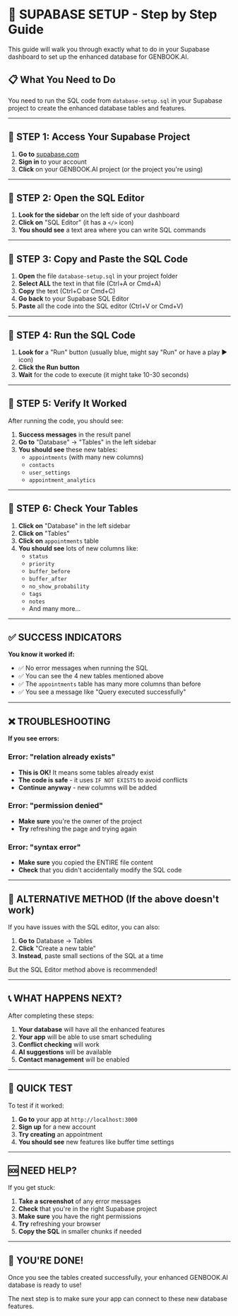# 🚀 SUPABASE SETUP - Step by Step Guide

This guide will walk you through exactly what to do in your Supabase dashboard to set up the enhanced database for GENBOOK.AI.

## 📋 What You Need to Do

You need to run the SQL code from `database-setup.sql` in your Supabase project to create the enhanced database tables and features.

---

## 🔧 STEP 1: Access Your Supabase Project

1. **Go to** [supabase.com](https://supabase.com)
2. **Sign in** to your account
3. **Click** on your GENBOOK.AI project (or the project you're using)

---

## 🔧 STEP 2: Open the SQL Editor

1. **Look for the sidebar** on the left side of your dashboard
2. **Click on** "SQL Editor" (it has a `</>` icon)
3. **You should see** a text area where you can write SQL commands

---

## 🔧 STEP 3: Copy and Paste the SQL Code

1. **Open** the file `database-setup.sql` in your project folder
2. **Select ALL** the text in that file (Ctrl+A or Cmd+A)
3. **Copy** the text (Ctrl+C or Cmd+C)
4. **Go back** to your Supabase SQL Editor
5. **Paste** all the code into the SQL editor (Ctrl+V or Cmd+V)

---

## 🔧 STEP 4: Run the SQL Code

1. **Look for** a "Run" button (usually blue, might say "Run" or have a play ▶️ icon)
2. **Click the Run button**
3. **Wait** for the code to execute (it might take 10-30 seconds)

---

## 🔧 STEP 5: Verify It Worked

After running the code, you should see:

1. **Success messages** in the result panel
2. **Go to** "Database" → "Tables" in the left sidebar
3. **You should see** these new tables:
   - `appointments` (with many new columns)
   - `contacts`
   - `user_settings` 
   - `appointment_analytics`

---

## 🔧 STEP 6: Check Your Tables

1. **Click on** "Database" in the left sidebar
2. **Click on** "Tables"
3. **Click on** `appointments` table
4. **You should see** lots of new columns like:
   - `status`
   - `priority`
   - `buffer_before`
   - `buffer_after`
   - `no_show_probability`
   - `tags`
   - `notes`
   - And many more...

---

## ✅ SUCCESS INDICATORS

**You know it worked if:**
- ✅ No error messages when running the SQL
- ✅ You can see the 4 new tables mentioned above
- ✅ The `appointments` table has many more columns than before
- ✅ You see a message like "Query executed successfully"

---

## ❌ TROUBLESHOOTING

**If you see errors:**

### Error: "relation already exists"
- **This is OK!** It means some tables already exist
- **The code is safe** - it uses `IF NOT EXISTS` to avoid conflicts
- **Continue anyway** - new columns will be added

### Error: "permission denied"
- **Make sure** you're the owner of the project
- **Try** refreshing the page and trying again

### Error: "syntax error"
- **Make sure** you copied the ENTIRE file content
- **Check** that you didn't accidentally modify the SQL code

---

## 🔧 ALTERNATIVE METHOD (If the above doesn't work)

If you have issues with the SQL editor, you can also:

1. **Go to** Database → Tables
2. **Click** "Create a new table"
3. **Instead**, paste small sections of the SQL at a time

But the SQL Editor method above is recommended!

---

## 📞 WHAT HAPPENS NEXT?

After completing these steps:

1. **Your database** will have all the enhanced features
2. **Your app** will be able to use smart scheduling
3. **Conflict checking** will work
4. **AI suggestions** will be available
5. **Contact management** will be enabled

---

## 🎯 QUICK TEST

To test if it worked:

1. **Go to** your app at `http://localhost:3000`
2. **Sign up** for a new account
3. **Try creating** an appointment
4. **You should see** new features like buffer time settings

---

## 🆘 NEED HELP?

If you get stuck:

1. **Take a screenshot** of any error messages
2. **Check** that you're in the right Supabase project
3. **Make sure** you have the right permissions
4. **Try** refreshing your browser
5. **Copy the SQL** in smaller chunks if needed

---

## 🎉 YOU'RE DONE!

Once you see the tables created successfully, your enhanced GENBOOK.AI database is ready to use! 

The next step is to make sure your app can connect to these new database features.
